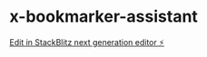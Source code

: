 # x-bookmarker-assistant

[Edit in StackBlitz next generation editor ⚡️](https://stackblitz.com/~/github.com/BlueClouding/x-bookmarker-assistant)